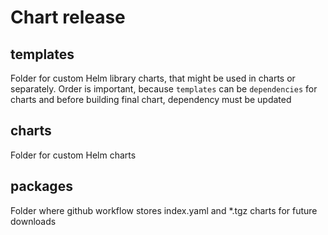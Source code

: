 # Chart release

## templates

Folder for custom Helm library charts, that might be used in charts or separately.
Order is important, because `templates` can be `dependencies` for charts and before building final chart, dependency must be updated

## charts

Folder for custom Helm charts

## packages

Folder where github workflow stores index.yaml and *.tgz charts for future downloads
